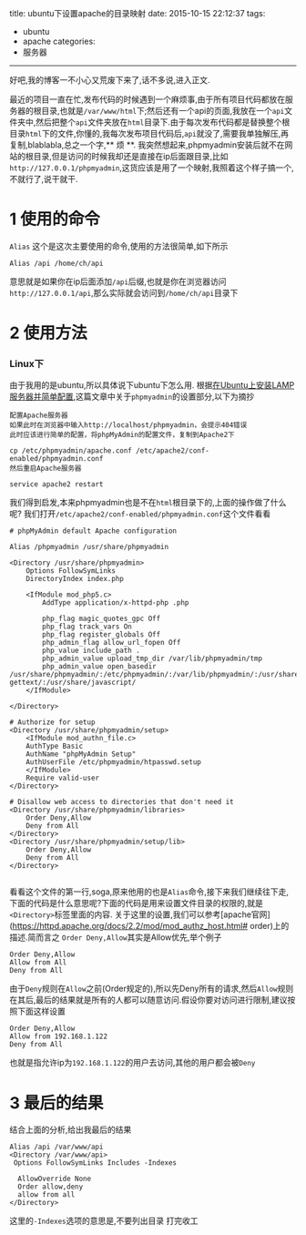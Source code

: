 title: ubuntu下设置apache的目录映射
date: 2015-10-15 22:12:37
tags:
- ubuntu
- apache
categories:
- 服务器
---
好吧,我的博客一不小心又荒废下来了,话不多说,进入正文.
<!-- more -->
最近的项目一直在忙,发布代码的时候遇到一个麻烦事,由于所有项目代码都放在服务器的根目录,也就是`/var/www/html`下;然后还有一个api的页面,我放在一个`api`文件夹中,然后把整个`api`文件夹放在`html`目录下.由于每次发布代码都是替换整个根目录`html`下的文件,你懂的,我每次发布项目代码后,`api`就没了,需要我单独解压,再复制,blablabla,总之一个字,**  烦  **.
我突然想起来,phpmyadmin安装后就不在网站的根目录,但是访问的时候我却还是直接在ip后面跟目录,比如`http://127.0.0.1/phpmyadmin`,这货应该是用了一个映射,我照着这个样子搞一个,不就行了,说干就干.

# 1 使用的命令
`Alias` 这个是这次主要使用的命令,使用的方法很简单,如下所示
```shell
Alias /api /home/ch/api
```
意思就是如果你在ip后面添加`/api`后缀,也就是你在浏览器访问`http://127.0.0.1/api`,那么实际就会访问到`/home/ch/api`目录下
# 2 使用方法
### Linux下
由于我用的是ubuntu,所以具体说下ubuntu下怎么用.
根据[在Ubuntu上安装LAMP服务器并简单配置](http://huirong.github.io/2015/04/01/installLamp/),这篇文章中关于`phpmyadmin`的设置部分,以下为摘抄
```
配置Apache服务器
如果此时在浏览器中输入http://localhost/phpmyadmin，会提示404错误
此时应该进行简单的配置，将phpMyAdmin的配置文件，复制到Apache2下

cp /etc/phpmyadmin/apache.conf /etc/apache2/conf-enabled/phpmyadmin.conf
然后重启Apache服务器

service apache2 restart

```
我们得到启发,本来phpmyadmin也是不在`html`根目录下的,上面的操作做了什么呢?
我们打开`/etc/apache2/conf-enabled/phpmyadmin.conf`这个文件看看
```
# phpMyAdmin default Apache configuration

Alias /phpmyadmin /usr/share/phpmyadmin

<Directory /usr/share/phpmyadmin>
    Options FollowSymLinks
    DirectoryIndex index.php

    <IfModule mod_php5.c>
        AddType application/x-httpd-php .php

        php_flag magic_quotes_gpc Off
        php_flag track_vars On
        php_flag register_globals Off
        php_admin_flag allow_url_fopen Off
        php_value include_path .
        php_admin_value upload_tmp_dir /var/lib/phpmyadmin/tmp
        php_admin_value open_basedir /usr/share/phpmyadmin/:/etc/phpmyadmin/:/var/lib/phpmyadmin/:/usr/share/php/php-gettext/:/usr/share/javascript/
    </IfModule>

</Directory>

# Authorize for setup
<Directory /usr/share/phpmyadmin/setup>
    <IfModule mod_authn_file.c>
    AuthType Basic
    AuthName "phpMyAdmin Setup"
    AuthUserFile /etc/phpmyadmin/htpasswd.setup
    </IfModule>
    Require valid-user
</Directory>

# Disallow web access to directories that don't need it
<Directory /usr/share/phpmyadmin/libraries>
    Order Deny,Allow
    Deny from All
</Directory>
<Directory /usr/share/phpmyadmin/setup/lib>
    Order Deny,Allow
    Deny from All
</Directory>


```
看看这个文件的第一行,soga,原来他用的也是`Alias`命令,接下来我们继续往下走,下面的代码是什么意思呢?下面的代码是用来设置文件目录的权限的,就是`<Directory>`标签里面的内容.
关于这里的设置,我们可以参考[apache官网](https://httpd.apache.org/docs/2.2/mod/mod_authz_host.html# order)上的描述.简而言之
`Order Deny,Allow`其实是Allow优先,举个例子
```
Order Deny,Allow
Allow from All
Deny from All
```
由于`Deny`规则在`Allow`之前(Order规定的),所以先Deny所有的请求,然后`Allow`规则在其后,最后的结果就是所有的人都可以随意访问.假设你要对访问进行限制,建议按照下面这样设置
```
Order Deny,Allow
Allow from 192.168.1.122
Deny from All
```
也就是指允许ip为`192.168.1.122`的用户去访问,其他的用户都会被`Deny`
# 3 最后的结果
结合上面的分析,给出我最后的结果
```
Alias /api /var/www/api
<Directory /var/www/api>
 Options FollowSymLinks Includes -Indexes

  AllowOverride None
  Order allow,deny
  allow from all
</Directory>

```
这里的`-Indexes`选项的意思是,不要列出目录
打完收工
